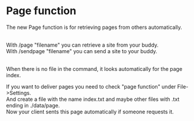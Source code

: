 # Page function #

The new Page function is for retrieving pages from others automatically.<br /><br />

With /page "filename" you can retrieve a site from your buddy.<br />
With /sendpage "filename" you can send a site to your buddy.<br /><br />

When there is no file in the command, it looks automatically for the page index.<br />

If you want to deliver pages you need to check "page function" under File->Settings.<br />
And create a file with the name index.txt and maybe other files with .txt ending in ./data/page.<br />
Now your client sents this page automatically if someone requests it.